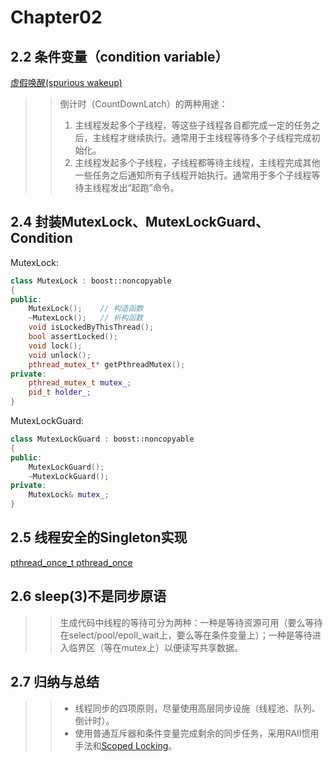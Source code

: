 # Chapter02

## 2.2 条件变量（condition variable）
[虚假唤醒(spurious wakeup)](https://blog.csdn.net/Tornado1102/article/details/76158390)
>> 倒计时（CountDownLatch）的两种用途：
>> 1. 主线程发起多个子线程，等这些子线程各自都完成一定的任务之后，主线程才继续执行。通常用于主线程等待多个子线程完成初始化。    
>> 2. 主线程发起多个子线程，子线程都等待主线程，主线程完成其他一些任务之后通知所有子线程开始执行。通常用于多个子线程等待主线程发出“起跑”命令。

## 2.4 封装MutexLock、MutexLockGuard、Condition
MutexLock:   
```cpp
class MutexLock : boost::noncopyable
{
public:
    MutexLock();    // 构造函数
    ~MutexLock();   // 析构函数
    void isLockedByThisThread(); 
    bool assertLocked();
    void lock();
    void unlock();
    pthread_mutex_t* getPthreadMutex();
private:
    pthread_mutex_t mutex_;
    pid_t holder_;    
}
```
MutexLockGuard:
```cpp
class MutexLockGuard : boost::noncopyable
{
public:
    MutexLockGuard();
    ~MutexLockGuard();
private:
    MutexLock& mutex_;
}
```

## 2.5 线程安全的Singleton实现
[pthread_once_t pthread_once](https://blog.csdn.net/rain_qingtian/article/details/11479737)

## 2.6 sleep(3)不是同步原语
>>生成代码中线程的等待可分为两种：一种是等待资源可用（要么等待在select/pool/epoll_wait上，要么等在条件变量上）；一种是等待进入临界区（等在mutex上）以便读写共享数据。

## 2.7 归纳与总结
>> * 线程同步的四项原则，尽量使用高层同步设施（线程池、队列、倒计时）。   
>> * 使用普通互斥器和条件变量完成剩余的同步任务，采用RAII惯用手法和[Scoped Locking](https://blog.csdn.net/zouxinfox/article/details/5848519)。